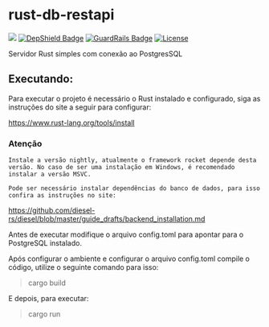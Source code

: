 # rust-db-restapi

[<img src="https://api.travis-ci.org/caiocampos/rust-db-restapi.svg?branch=master">](https://travis-ci.org/caiocampos/rust-db-restapi)
[![DepShield Badge](https://depshield.sonatype.org/badges/caiocampos/rust-db-restapi/depshield.svg)](https://depshield.github.io)
[![GuardRails Badge](https://badges.guardrails.io/caiocampos/rust-db-restapi.svg)](https://www.guardrails.io/)
[![License](https://img.shields.io/github/license/caiocampos/rust-db-restapi.svg)](LICENSE)

Servidor Rust simples com conexão ao PostgresSQL

## Executando:

Para executar o projeto é necessário o Rust instalado e configurado, siga as instruções do site a seguir para configurar:

https://www.rust-lang.org/tools/install

### Atenção

`Instale a versão nightly, atualmente o framework rocket depende desta versão. No caso de ser uma instalação em Windows, é recomendado instalar a versão MSVC.`

`Pode ser necessário instalar dependências do banco de dados, para isso confira as instruções no site:`

https://github.com/diesel-rs/diesel/blob/master/guide_drafts/backend_installation.md


Antes de executar modifique o arquivo config.toml para apontar para o PostgreSQL instalado.

Após configurar o ambiente e configurar o arquivo config.toml compile o código, utilize o seguinte comando para isso:

> cargo build

E depois, para executar:

> cargo run
